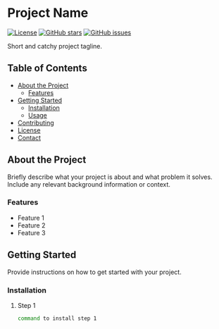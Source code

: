 # Project Name

[![License](https://img.shields.io/badge/License-MIT-blue.svg)](https://opensource.org/licenses/MIT)
[![GitHub stars](https://img.shields.io/github/stars/yourusername/repository.svg)](https://github.com/yourusername/repository/stargazers)
[![GitHub issues](https://img.shields.io/github/issues/yourusername/repository.svg)](https://github.com/yourusername/repository/issues)

Short and catchy project tagline.

## Table of Contents

- [About the Project](#about-the-project)
  - [Features](#features)
- [Getting Started](#getting-started)
  - [Installation](#installation)
  - [Usage](#usage)
- [Contributing](#contributing)
- [License](#license)
- [Contact](#contact)

## About the Project

Briefly describe what your project is about and what problem it solves. Include any relevant background information or context.

### Features

- Feature 1
- Feature 2
- Feature 3

## Getting Started

Provide instructions on how to get started with your project.

### Installation

1. Step 1
   ```sh
   command to install step 1
